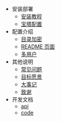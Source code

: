 <!-- * [安装部署]() -->

- 安装部署
  - [安装教程](install)
  - [宝塔配置](bt)
- 配置介绍
  - [目录加密](pass)
  - [README 页面](myreadme)
  - [多用户](multi-account)
- 其他说明
  - [常见问题](question)
  - [目标愿景](goal)
  - [大事记](events)
  - [致谢](thank)
- 开发文档
  - [api](api)
  - [code](code)
